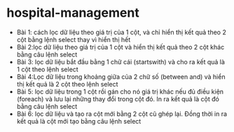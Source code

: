 # hospital-management
- Bài 1: cách lọc dữ liệu theo giá trị của 1 cột, và chỉ hiển thị kết quả theo 2 cột bằng lệnh select thay vì hiển thị hết
- Bài 2:lọc dữ liệu theo giá trị của 1 cột và hiển thị kết quả theo 2 cột khác bằng câu lệnh select 
- Bài 3: lọc dữ liệu bắt đầu bằng 1 chữ cái (startswith) và cho ra kết quả là 1 cột theo lệnh select
- Bài 4:Lọc dữ liệu trong khoảng giữa của 2 chữ số (between and) và hiển thị kết quả là 2 cột theo lệnh select
- Bài 5: lọc dữ liệu trong 1 cột rồi gán cho nó giá trị khác nếu đủ điều kiện (foreach) và lưu lại những thay đổi trong cột đó. In ra kết quả là cột đó bằng câu lệnh select 
- Bài 6: lọc dữ liệu và tạo ra cột mới bằng 2 cột cũ ghép lại. Đồng thời in ra kết quả là cột mới tạo bằng câu lệnh select
